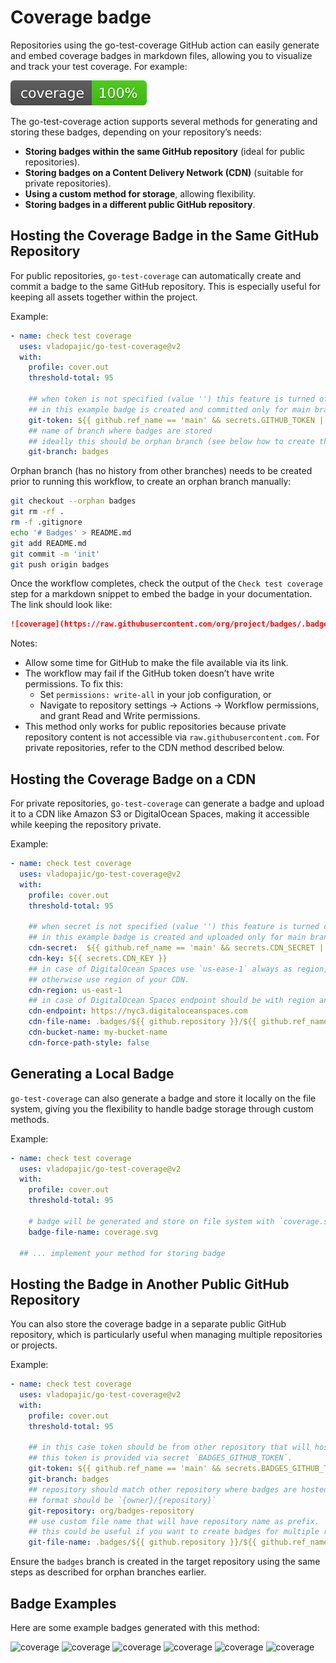 # Coverage badge

Repositories using the go-test-coverage GitHub action can easily generate and embed coverage badges in markdown files, allowing you to visualize and track your test coverage. For example: 

![coverage](https://raw.githubusercontent.com/vladopajic/go-test-coverage/badges/.badges/main/coverage.svg)


The go-test-coverage action supports several methods for generating and storing these badges, depending on your repository’s needs:
- **Storing badges within the same GitHub repository** (ideal for public repositories).
- **Storing badges on a Content Delivery Network (CDN)** (suitable for private repositories).
- **Using a custom method for storage**, allowing flexibility.
- **Storing badges in a different public GitHub repository**.

## Hosting the Coverage Badge in the Same GitHub Repository

For public repositories, `go-test-coverage` can automatically create and commit a badge to the same GitHub repository. This is especially useful for keeping all assets together within the project.

Example:
```yml
- name: check test coverage
  uses: vladopajic/go-test-coverage@v2
  with:
    profile: cover.out
    threshold-total: 95

    ## when token is not specified (value '') this feature is turned off
    ## in this example badge is created and committed only for main branch
    git-token: ${{ github.ref_name == 'main' && secrets.GITHUB_TOKEN || '' }}
    ## name of branch where badges are stored
    ## ideally this should be orphan branch (see below how to create this branch)
    git-branch: badges 
```

Orphan branch (has no history from other branches) needs to be created prior to running this workflow, to create an orphan branch manually:

```bash
git checkout --orphan badges
git rm -rf .
rm -f .gitignore
echo '# Badges' > README.md
git add README.md
git commit -m 'init'
git push origin badges
```

Once the workflow completes, check the output of the `Check test coverage` step for a markdown snippet to embed the badge in your documentation. The link should look like:

```markdown
![coverage](https://raw.githubusercontent.com/org/project/badges/.badges/main/coverage.svg)
```

Notes:
- Allow some time for GitHub to make the file available via its link.
- The workflow may fail if the GitHub token doesn’t have write permissions. To fix this:
  - Set `permissions: write-all` in your job configuration, or
  - Navigate to repository settings → Actions → Workflow permissions, and grant Read and Write permissions.
- This method only works for public repositories because private repository content is not accessible via `raw.githubusercontent.com`. For private repositories, refer to the CDN method described below.

## Hosting the Coverage Badge on a CDN

For private repositories, `go-test-coverage` can generate a badge and upload it to a CDN like Amazon S3 or DigitalOcean Spaces, making it accessible while keeping the repository private.

Example:
```yml
- name: check test coverage
  uses: vladopajic/go-test-coverage@v2
  with:
    profile: cover.out
    threshold-total: 95

    ## when secret is not specified (value '') this feature is turned off.
    ## in this example badge is created and uploaded only for main branch.
    cdn-secret:  ${{ github.ref_name == 'main' && secrets.CDN_SECRET || '' }}
    cdn-key: ${{ secrets.CDN_KEY }}
    ## in case of DigitalOcean Spaces use `us-ease-1` always as region,
    ## otherwise use region of your CDN.
    cdn-region: us-east-1 
    ## in case of DigitalOcean Spaces endpoint should be with region and without bucket
    cdn-endpoint: https://nyc3.digitaloceanspaces.com 
    cdn-file-name: .badges/${{ github.repository }}/${{ github.ref_name }}/coverage.svg
    cdn-bucket-name: my-bucket-name
    cdn-force-path-style: false
```

## Generating a Local Badge

`go-test-coverage` can also generate a badge and store it locally on the file system, giving you the flexibility to handle badge storage through custom methods.

Example:
```yml
- name: check test coverage
  uses: vladopajic/go-test-coverage@v2
  with:
    profile: cover.out
    threshold-total: 95

    # badge will be generated and store on file system with `coverage.svg` name
    badge-file-name: coverage.svg

  ## ... implement your method for storing badge 
```

## Hosting the Badge in Another Public GitHub Repository

You can also store the coverage badge in a separate public GitHub repository, which is particularly useful when managing multiple repositories or projects.

Example:
```yml
- name: check test coverage
  uses: vladopajic/go-test-coverage@v2
  with:
    profile: cover.out
    threshold-total: 95

    ## in this case token should be from other repository that will host badges.
    ## this token is provided via secret `BADGES_GITHUB_TOKEN`.
    git-token: ${{ github.ref_name == 'main' && secrets.BADGES_GITHUB_TOKEN || '' }}
    git-branch: badges
    ## repository should match other repository where badges are hosted.
    ## format should be `{owner}/{repository}`
    git-repository: org/badges-repository
    ## use custom file name that will have repository name as prefix.
    ## this could be useful if you want to create badges for multiple repositories.
    git-file-name: .badges/${{ github.repository }}/${{ github.ref_name }}/coverage.svg
```

Ensure the `badges` branch is created in the target repository using the same steps as described for orphan branches earlier.

## Badge Examples

Here are some example badges generated with this method:

![coverage](https://raw.githubusercontent.com/vladopajic/go-test-coverage/badges/.badges/badge-examples/coverage-0.svg)
![coverage](https://raw.githubusercontent.com/vladopajic/go-test-coverage/badges/.badges/badge-examples/coverage-50.svg)
![coverage](https://raw.githubusercontent.com/vladopajic/go-test-coverage/badges/.badges/badge-examples/coverage-70.svg)
![coverage](https://raw.githubusercontent.com/vladopajic/go-test-coverage/badges/.badges/badge-examples/coverage-80.svg)
![coverage](https://raw.githubusercontent.com/vladopajic/go-test-coverage/badges/.badges/badge-examples/coverage-90.svg)
![coverage](https://raw.githubusercontent.com/vladopajic/go-test-coverage/badges/.badges/badge-examples/coverage-100.svg)
